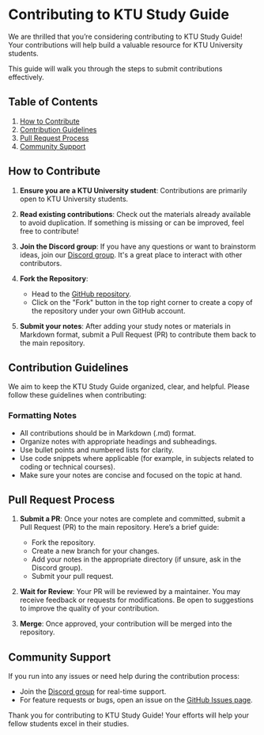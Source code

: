 # Contributing to KTU Study Guide

We are thrilled that you’re considering contributing to KTU Study Guide! Your contributions will help build a valuable resource for KTU University students.

This guide will walk you through the steps to submit contributions effectively.

## Table of Contents
1. [How to Contribute](#how-to-contribute)
2. [Contribution Guidelines](#contribution-guidelines)
3. [Pull Request Process](#pull-request-process)
4. [Community Support](#community-support)

## How to Contribute

1. **Ensure you are a KTU University student**: Contributions are primarily open to KTU University students.

2. **Read existing contributions**: Check out the materials already available to avoid duplication. If something is missing or can be improved, feel free to contribute!

3. **Join the Discord group**: If you have any questions or want to brainstorm ideas, join our [Discord group](https://discord.link). It's a great place to interact with other contributors.

4. **Fork the Repository**: 
   - Head to the [GitHub repository](https://github.com/YourUsername/k2-study-guide).
   - Click on the "Fork" button in the top right corner to create a copy of the repository under your own GitHub account.

5. **Submit your notes**: After adding your study notes or materials in Markdown format, submit a Pull Request (PR) to contribute them back to the main repository.

## Contribution Guidelines

We aim to keep the KTU Study Guide organized, clear, and helpful. Please follow these guidelines when contributing:

### Formatting Notes

- All contributions should be in Markdown (.md) format.
- Organize notes with appropriate headings and subheadings.
- Use bullet points and numbered lists for clarity.
- Use code snippets where applicable (for example, in subjects related to coding or technical courses).
- Make sure your notes are concise and focused on the topic at hand.


## Pull Request Process

1. **Submit a PR**: Once your notes are complete and committed, submit a Pull Request (PR) to the main repository. Here’s a brief guide:
   - Fork the repository.
   - Create a new branch for your changes.
   - Add your notes in the appropriate directory (if unsure, ask in the Discord group).
   - Submit your pull request.
   
2. **Wait for Review**: Your PR will be reviewed by a maintainer. You may receive feedback or requests for modifications. Be open to suggestions to improve the quality of your contribution.

3. **Merge**: Once approved, your contribution will be merged into the repository.

## Community Support

If you run into any issues or need help during the contribution process:
- Join the [Discord group](https://discord.link) for real-time support.
- For feature requests or bugs, open an issue on the [GitHub Issues page](https://github.com/YourUsername/k2-study-guide/issues).

Thank you for contributing to KTU Study Guide! Your efforts will help your fellow students excel in their studies.


